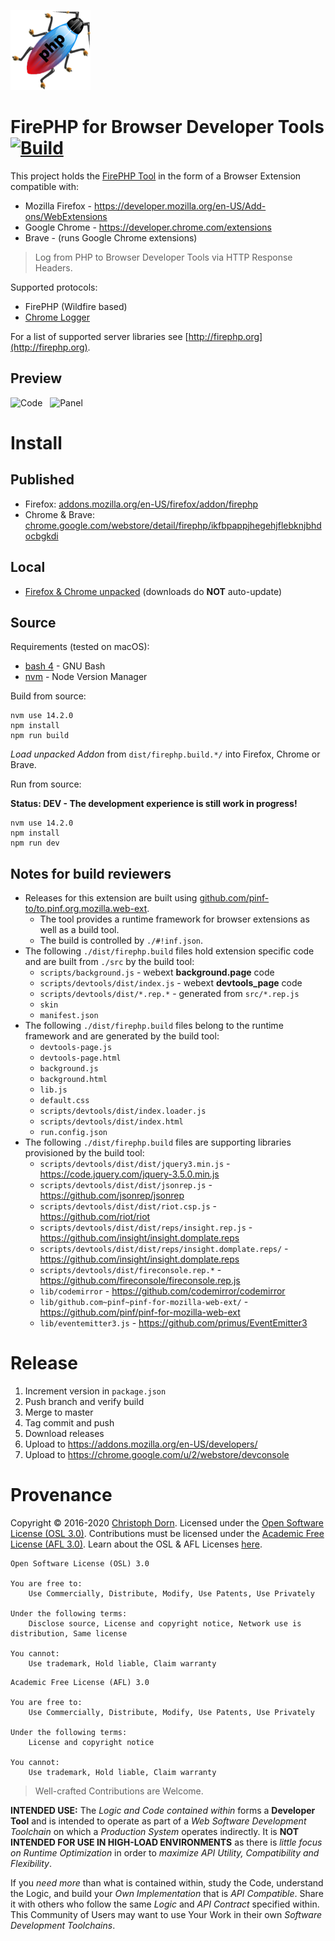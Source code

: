 ![FirePHP Logo](https://github.com/firephp/firephp-for-browser-devtools/blob/master/src/skin/Icon_128.png?raw=true "FirePHP Logo")

FirePHP for Browser Developer Tools [![Build](https://github.com/firephp/firephp-for-browser-devtools/workflows/Build/badge.svg)](https://github.com/firephp/firephp-for-browser-devtools/actions?query=workflow%3ABuild)
===================================

This project holds the [FirePHP Tool](http://firephp.org) in the form of a Browser Extension compatible with:

  * Mozilla Firefox - https://developer.mozilla.org/en-US/Add-ons/WebExtensions
  * Google Chrome - https://developer.chrome.com/extensions
  * Brave - (runs Google Chrome extensions)

> Log from PHP to Browser Developer Tools via HTTP Response Headers.

Supported protocols:

  * FirePHP (Wildfire based)
  * [Chrome Logger](https://craig.is/writing/chrome-logger/techspecs)

For a list of supported server libraries see [http://firephp.org](http://firephp.org).


Preview
-------

<img src="https://github.com/firephp/firephp-for-browser-devtools/blob/master/src/skin/CodeScreenshot.png?raw=true" alt="Code" width="300"> &nbsp; <img src="https://github.com/firephp/firephp-for-browser-devtools/blob/master/src/skin/PanelScreenshot.png?raw=true" alt="Panel" width="300">


Install
=======

## Published

  * Firefox: [addons.mozilla.org/en-US/firefox/addon/firephp](https://addons.mozilla.org/en-US/firefox/addon/firephp/)
  * Chrome & Brave: [chrome.google.com/webstore/detail/firephp/ikfbpappjhegehjflebknjbhdocbgkdi](https://chrome.google.com/webstore/detail/firephp/ikfbpappjhegehjflebknjbhdocbgkdi)

## Local

  * [Firefox & Chrome unpacked](https://github.com/firephp/firephp-for-browser-devtools/releases) (downloads do **NOT** auto-update)

## Source

Requirements (tested on macOS):

  * [bash 4](https://www.gnu.org/software/bash/) - GNU Bash
  * [nvm](https://github.com/creationix/nvm) - Node Version Manager

Build from source:

    nvm use 14.2.0
    npm install
    npm run build

*Load unpacked Addon* from `dist/firephp.build.*/` into Firefox, Chrome or Brave.

Run from source:

**Status: DEV - The development experience is still work in progress!**

    nvm use 14.2.0
    npm install
    npm run dev

## Notes for build reviewers

  * Releases for this extension are built using [github.com/pinf-to/to.pinf.org.mozilla.web-ext](https://github.com/pinf-to/to.pinf.org.mozilla.web-ext).
    * The tool provides a runtime framework for browser extensions as well as a build tool.
    * The build is controlled by `./#!inf.json`.
  * The following `./dist/firephp.build` files hold extension specific code and are built from `./src` by the build tool:
    * `scripts/background.js` - webext **background.page** code
    * `scripts/devtools/dist/index.js` - webext **devtools_page** code
    * `scripts/devtools/dist/*.rep.*` - generated from `src/*.rep.js`
    * `skin`
    * `manifest.json`
  * The following `./dist/firephp.build` files belong to the runtime framework and are generated by the build tool:
    * `devtools-page.js`
    * `devtools-page.html`
    * `background.js`
    * `background.html`
    * `lib.js`
    * `default.css`
    * `scripts/devtools/dist/index.loader.js`
    * `scripts/devtools/dist/index.html`
    * `run.config.json`
  * The following `./dist/firephp.build` files are supporting libraries provisioned by the build tool:
    * `scripts/devtools/dist/dist/jquery3.min.js` - https://code.jquery.com/jquery-3.5.0.min.js
    * `scripts/devtools/dist/dist/jsonrep.js` - https://github.com/jsonrep/jsonrep
    * `scripts/devtools/dist/dist/riot.csp.js` - https://github.com/riot/riot
    * `scripts/devtools/dist/dist/reps/insight.rep.js` - https://github.com/insight/insight.domplate.reps
    * `scripts/devtools/dist/dist/reps/insight.domplate.reps/` - https://github.com/insight/insight.domplate.reps
    * `scripts/devtools/dist/fireconsole.rep.*` - https://github.com/fireconsole/fireconsole.rep.js
    * `lib/codemirror` - https://github.com/codemirror/codemirror
    * `lib/github.com~pinf~pinf-for-mozilla-web-ext/` - https://github.com/pinf/pinf-for-mozilla-web-ext
    * `lib/eventemitter3.js` - https://github.com/primus/EventEmitter3


Release
=======

  1. Increment version in `package.json`
  2. Push branch and verify build
  3. Merge to master
  4. Tag commit and push
  5. Download releases
  6. Upload to https://addons.mozilla.org/en-US/developers/
  7. Upload to https://chrome.google.com/u/2/webstore/devconsole


Provenance
==========

Copyright &copy; 2016-2020 [Christoph Dorn](http://christophdorn.com).
Licensed under the [Open Software License (OSL 3.0)](https://opensource.org/licenses/OSL-3.0).
Contributions must be licensed under the [Academic Free License (AFL 3.0)](https://opensource.org/licenses/AFL-3.0).
Learn about the OSL & AFL Licenses [here](http://rosenlaw.com/OSL3.0-explained.htm).

```
Open Software License (OSL) 3.0

You are free to:
    Use Commercially, Distribute, Modify, Use Patents, Use Privately

Under the following terms:
    Disclose source, License and copyright notice, Network use is distribution, Same license

You cannot:
    Use trademark, Hold liable, Claim warranty
```
```
Academic Free License (AFL) 3.0

You are free to:
    Use Commercially, Distribute, Modify, Use Patents, Use Privately

Under the following terms:
    License and copyright notice

You cannot:
    Use trademark, Hold liable, Claim warranty
```

> Well-crafted Contributions are Welcome.

**INTENDED USE:** The *Logic and Code contained within* forms a **Developer Tool** and is intended to operate as part of a *Web Software Development Toolchain* on which a *Production System* operates indirectly. It is **NOT INTENDED FOR USE IN HIGH-LOAD ENVIRONMENTS** as there is *little focus on Runtime Optimization* in order to *maximize API Utility, Compatibility and Flexibility*.

If you *need more* than what is contained within, study the Code, understand the Logic, and build your *Own Implementation* that is *API Compatible*. Share it with others who follow the same *Logic* and *API Contract* specified within. This Community of Users may want to use Your Work in their own *Software Development Toolchains*.
